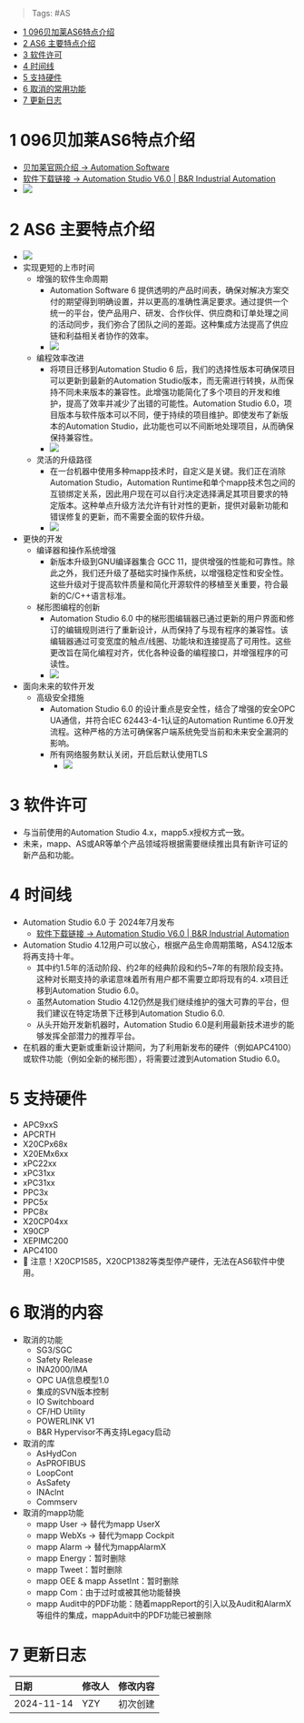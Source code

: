 > Tags: #AS

- [1 096贝加莱AS6特点介绍](#_1-096%E8%B4%9D%E5%8A%A0%E8%8E%B1as6%E7%89%B9%E7%82%B9%E4%BB%8B%E7%BB%8D)
- [2 AS6 主要特点介绍](#_2-as6-%E4%B8%BB%E8%A6%81%E7%89%B9%E7%82%B9%E4%BB%8B%E7%BB%8D)
- [3 软件许可](#_3-%E8%BD%AF%E4%BB%B6%E8%AE%B8%E5%8F%AF)
- [4 时间线](#_4-%E6%97%B6%E9%97%B4%E7%BA%BF)
- [5 支持硬件](#_5-%E6%94%AF%E6%8C%81%E7%A1%AC%E4%BB%B6)
- [6 取消的常用功能](#_6-%E5%8F%96%E6%B6%88%E7%9A%84%E5%B8%B8%E7%94%A8%E5%8A%9F%E8%83%BD)
- [7 更新日志](#_7-%E6%9B%B4%E6%96%B0%E6%97%A5%E5%BF%97)

# 1 096贝加莱AS6特点介绍

- [贝加莱官网介绍 → Automation Software](https://www.br-automation.com/en/technologies/automation-software/#slide-2028236)
- [软件下载链接 → Automation Studio V6.0 | B&R Industrial Automation](https://www.br-automation.com/en/downloads/software/automation-studio/automation-studio-6/automation-studio-v60/)
- ![](FILES/096贝加莱AS6特点介绍/image-20241114163145000.png)

# 2 AS6 主要特点介绍

- ![](FILES/096贝加莱AS6特点介绍/image-20241114223302902.png)
- 实现更短的上市时间
    - 增强的软件生命周期
        - Automation Software 6 提供透明的产品时间表，确保对解决方案交付的期望得到明确设置，并以更高的准确性满足要求。通过提供一个统一的平台，使产品用户、研发、合作伙伴、供应商和订单处理之间的活动同步，我们弥合了团队之间的差距。这种集成方法提高了供应链和利益相关者协作的效率。
        - ![](FILES/096贝加莱AS6特点介绍/image-20241114223514018.png)
    - 编程效率改进
        - 将项目迁移到Automation Studio 6 后，我们的选择性版本可确保项目可以更新到最新的Automation Studio版本，而无需进行转换，从而保持不同未来版本的兼容性。此增强功能简化了多个项目的开发和维护，提高了效率并减少了出错的可能性。Automation Studio 6.0，项目版本与软件版本可以不同，便于持续的项目维护。即使发布了新版本的Automation Studio，此功能也可以不间断地处理项目，从而确保保持兼容性。
        - ![](FILES/096贝加莱AS6特点介绍/image-20241114223556680.png)
    - 灵活的升级路径
        - 在一台机器中使用多种mapp技术时，自定义是关键。我们正在消除Automation Studio，Automation Runtime和单个mapp技术包之间的互锁绑定关系，因此用户现在可以自行决定选择满足其项目要求的特定版本。这种单点升级方法允许有针对性的更新，提供对最新功能和错误修复的更新，而不需要全面的软件升级。
        - ![](FILES/096贝加莱AS6特点介绍/image-20241114223658583.png)
- 更快的开发
    - 编译器和操作系统增强
        - 新版本升级到GNU编译器集合 GCC 11，提供增强的性能和可靠性。除此之外，我们还升级了基础实时操作系统，以增强稳定性和安全性。这些升级对于提高软件质量和简化开源软件的移植至关重要，符合最新的C/C++语言标准。
    - 梯形图编程的创新
        - Automation Studio 6.0 中的梯形图编辑器已通过更新的用户界面和修订的编辑规则进行了重新设计，从而保持了与现有程序的兼容性。该编辑器通过可变宽度的触点/线圈、功能块和连接提高了可用性。这些更改旨在简化编程对齐，优化各种设备的编程接口，并增强程序的可读性。
        - ![](FILES/096贝加莱AS6特点介绍/image-20241114223850240.png)
- 面向未来的软件开发
    - 高级安全措施
        - Automation Studio 6.0 的设计重点是安全性，结合了增强的安全OPC UA通信，并符合IEC 62443-4-1认证的Automation Runtime 6.0开发流程。这种严格的方法可确保客户端系统免受当前和未来安全漏洞的影响。
        - 所有网络服务默认关闭，开启后默认使用TLS
            - ![](FILES/096贝加莱AS6特点介绍/image-20241114224448173.png)

# 3 软件许可

- 与当前使用的Automation Studio 4.x，mapp5.x授权方式一致。
- 未来，mapp、AS或AR等单个产品领域将根据需要继续推出具有新许可证的新产品和功能。

# 4 时间线

- Automation Studio 6.0 于 2024年7月发布
    - [软件下载链接 → Automation Studio V6.0 | B&R Industrial Automation](https://www.br-automation.com/en/downloads/software/automation-studio/automation-studio-6/automation-studio-v60/)
- Automation Studio 4.12用户可以放心，根据产品生命周期策略，AS4.12版本将再支持十年。
    - 其中约1.5年的活动阶段、约2年的经典阶段和约5~7年的有限阶段支持。这种对长期支持的承诺意味着所有用户都不需要立即将现有的4. x项目迁移到Automation Studio 6.0。
    - 虽然Automation Studio 4.12仍然是我们继续维护的强大可靠的平台，但我们建议在特定场景下迁移到Automation Studio 6.0.
    - 从头开始开发新机器时，Automation Studio 6.0是利用最新技术进步的能够发挥全部潜力的推荐平台。
- 在机器的重大更新或重新设计期间，为了利用新发布的硬件（例如APC4100）或软件功能（例如全新的梯形图），将需要过渡到Automation Studio 6.0。

# 5 支持硬件

- APC9xxS
- APCRTH
- X20CPx68x
- X20EMx6xx
- xPC22xx
- xPC31xx
- xPC31xx
- PPC3x
- PPC5x
- PPC8x
- X20CP04xx
- X90CP
- XEPIMC200
- APC4100
- 🔴 注意！X20CP1585，X20CP1382等类型停产硬件，无法在AS6软件中使用。

# 6 取消的内容

- 取消的功能
    - SG3/SGC
    - Safety Release
    - INA2000/IMA
    - OPC UA信息模型1.0
    - 集成的SVN版本控制
    - IO Switchboard
    - CF/HD Utility
    - POWERLINK V1
    - B&R Hypervisor不再支持Legacy启动
- 取消的库
    - AsHydCon
    - AsPROFIBUS
    - LoopCont
    - AsSafety
    - INAclnt
    - Commserv
- 取消的mapp功能
    - mapp User → 替代为mapp UserX
    - mapp WebXs → 替代为mapp Cockpit
    - mapp Alarm → 替代为mappAlarmX
    - mapp Energy：暂时删除
    - mapp Tweet：暂时删除
    - mapp OEE & mapp AssetInt：暂时删除
    - mapp Com：由于过时或被其他功能替换
    - mapp Audit中的PDF功能：随着mappReport的引入以及Audit和AlarmX等组件的集成，mappAduit中的PDF功能已被删除

# 7 更新日志

| 日期                             | 修改人 | 修改内容 |
| :----------------------------- | :-- | :--- |
| 2024-11-14 | YZY | 初次创建 |
